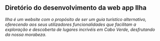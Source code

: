 ## Diretório do desenvolvimento da web app Ilha

_Ilha é um website com o propósito de ser um guia turístico alternativo, oferecendo aos seus utilizadores funcionalidades
que facilitam a exploração e descoberta de lugares incrivéis em Cabo Verde, desfrutando da nossa morabeza._



